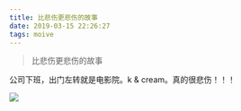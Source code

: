 ```yaml
---
title: 比悲伤更悲伤的故事
date: 2019-03-15 22:26:27
tags: moive
---
```



> 比悲伤更悲伤的故事

公司下班，出门左转就是电影院。k & cream。真的很悲伤！！！


![](https://beer-1256523277.cos.ap-shanghai.myqcloud.com/beer/blog/20190315.png
)
